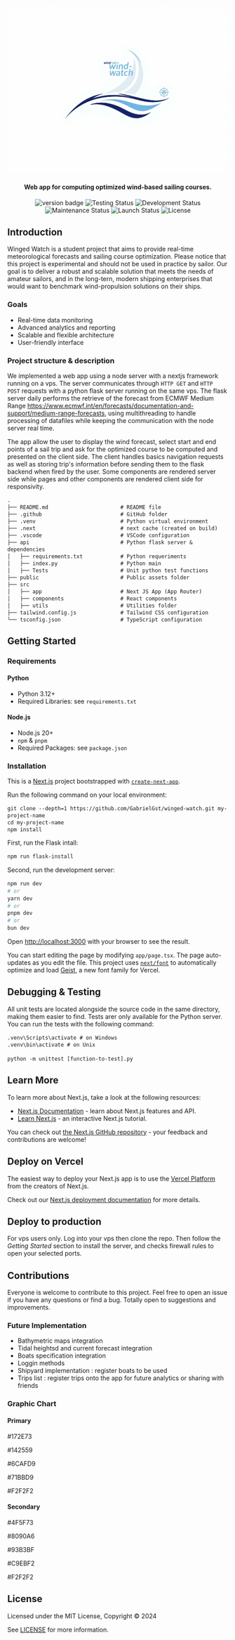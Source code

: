 <!-- <h1 align="center">Wind Watch</h1> -->
<div align="center">
  <img src="/public/Style/wind-watch.jpg">
</div>

<h4 align="center">Web app for computing optimized wind-based sailing courses.</h4>

<!-- <h1 align="center"> </h1> -->

<!-- ![version](https://img.shields.io/badge/version-0.0.1-blueviolet) -->
<div style="flex" align="center">
  <img src="https://img.shields.io/badge/version-1.0.0-blueviolet" alt="version badge">
  <img src="https://img.shields.io/badge/testing-in%20progress-orange" alt="Testing Status">
  <img src="https://img.shields.io/badge/development-in%20progress-orange" alt="Development Status">
  <img src="https://img.shields.io/badge/maintained-yes-brightgreen.svg" alt="Maintenance Status">
  <img src="https://img.shields.io/badge/launched-no-red.svg" alt="Launch Status">
  <img src="https://img.shields.io/badge/license-MIT-blue" alt="License">
</div>

<!-- ![development](https://img.shields.io/badge/development-in%20progress-orange)
![maintenance](https://img.shields.io/badge/maintained-yes-brightgreen.svg)
![launched](https://img.shields.io/badge/launched-no-red.svg)
![License](https://img.shields.io/badge/license-MIT-blue) -->

## Introduction

Winged Watch is a student project that aims to provide real-time meteorological forecasts and sailing course optimization. Please notice that this project is experimental and should not be used in practice by sailor. Our goal is to deliver a robust and scalable solution that meets the needs of amateur sailors, and in the long-tern, modern shipping enterprises that would want to benchmark wind-propulsion solutions on their ships.

### Goals

- Real-time data monitoring
- Advanced analytics and reporting
- Scalable and flexible architecture
- User-friendly interface

### Project structure & description

We implemented a web app using a node server with a nextjs framework running on a vps. The server communicates through `HTTP GET` and `HTTP POST` requests with a python flask server running on the same vps. The flask server daily performs the retrieve of the forecast from ECMWF Medium Range  <https://www.ecmwf.int/en/forecasts/documentation-and-support/medium-range-forecasts>, using multithreading to handle processing of datafiles while keeping the communication with the node server real time.

The app allow the user to display the wind forecast, select start and end points of a sail trip and ask for the optimized course to be computed and presented on the client side. The client handles basics navigation requests as well as storing trip's information before sending them to the flask backend when fired by the user. Some components are rendered server side while pages and other components are rendered client side for responsivity.

```shell
.
├── README.md                       # README file
├── .github                         # GitHub folder
├── .venv                           # Python virtual environment
├── .next                           # next cache (created on build)
├── .vscode                         # VSCode configuration
├── api                             # Python flask server & dependencies
│   ├── requirements.txt            # Python requeriments
│   ├── index.py                    # Python main
│   ├── Tests                       # Unit python test functions
├── public                          # Public assets folder
├── src
│   ├── app                         # Next JS App (App Router)
│   ├── components                  # React components
│   ├── utils                       # Utilities folder
├── tailwind.config.js              # Tailwind CSS configuration
└── tsconfig.json                   # TypeScript configuration
```

## Getting Started

### Requirements

#### Python

- Python 3.12+
- Required Libraries: see `requirements.txt`

#### Node.js

- Node.js 20+
- `npm` & `pnpm`
- Required Packages: see `package.json`

### Installation

This is a [Next.js](https://nextjs.org) project bootstrapped with [`create-next-app`](https://nextjs.org/docs/app/api-reference/cli/create-next-app).

Run the following command on your local environment:

```shell
git clone --depth=1 https://github.com/GabrielGst/winged-watch.git my-project-name
cd my-project-name
npm install
```

First, run the Flask intall:

```bash
npm run flask-install
```

Second, run the development server:

```bash
npm run dev
# or
yarn dev
# or
pnpm dev
# or
bun dev
```

Open [http://localhost:3000](http://localhost:3000) with your browser to see the result.

You can start editing the page by modifying `app/page.tsx`. The page auto-updates as you edit the file. This project uses [`next/font`](https://nextjs.org/docs/app/building-your-application/optimizing/fonts) to automatically optimize and load [Geist](https://vercel.com/font), a new font family for Vercel.

## Debugging & Testing


All unit tests are located alongside the source code in the same directory, making them easier to find. Tests arer only available for the Python server. You can run the tests with the following command:

```shell
.venv\Scripts\activate # on Windows
.venv\bin\activate # on Unix

python -m unittest [function-to-test].py
```

## Learn More

To learn more about Next.js, take a look at the following resources:

- [Next.js Documentation](https://nextjs.org/docs) - learn about Next.js features and API.
- [Learn Next.js](https://nextjs.org/learn) - an interactive Next.js tutorial.

You can check out [the Next.js GitHub repository](https://github.com/vercel/next.js) - your feedback and contributions are welcome!

## Deploy on Vercel

The easiest way to deploy your Next.js app is to use the [Vercel Platform](https://vercel.com/new?utm_medium=default-template&filter=next.js&utm_source=create-next-app&utm_campaign=create-next-app-readme) from the creators of Next.js.

Check out our [Next.js deployment documentation](https://nextjs.org/docs/app/building-your-application/deploying) for more details.


## Deploy to production

For vps users only. Log into your vps then clone the repo. Then follow the _Getting Started_ section to install the server, and checks firewall rules to open your selected ports.

## Contributions

Everyone is welcome to contribute to this project. Feel free to open an issue if you have any questions or find a bug. Totally open to suggestions and improvements.

### Future Implementation

- Bathymetric maps integration
- Tidal heightsd and current forecast integration
- Boats specification integration
- Loggin methods
- Shipyard implementation : register boats to be used
- Trips list : register trips onto the app for future analytics or sharing with friends

### Graphic Chart

#### Primary

#172E73

#142559

#6CAFD9

#71BBD9

#F2F2F2

#### Secondary

#4F5F73

#8090A6

#93B3BF

#C9EBF2

#F2F2F2

## License

Licensed under the MIT License, Copyright © 2024

See [LICENSE](LICENSE) for more information.
